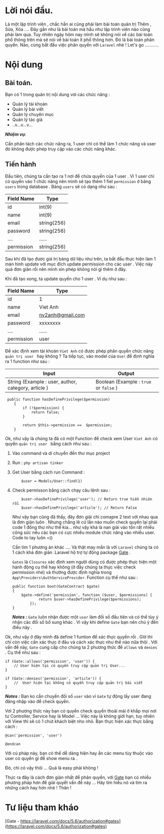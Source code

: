 # Lời nói đầu.

Là một lập trình viên  , chắc hẳn ai cũng phải làm bài toán quản trị Thêm , Sửa, Xóa .... Đây gần như là bài toán mà hầu như lập trình viên nào cũng phải làm qua. Tuy nhiên ngày hôm nay mình sẽ không nói về các bài toán phổ thông trên mà sẽ nói về bài toán ít phổ thông hơn. Đó là bài toán phân quyền. Nào, cùng bắt đầu việc phân quyền với `Laravel` nhé ! Let's go ........... 

# Nội dung

## Bài toán.
Bạn có 1 trong quản trị nội dung vơi các chức năng :
* Quản lý tài khoản
* Quản lý bài viết
* Quản lý chuyên mục
* Quản lý tác giả
* ..v...v...v...

***Nhiệm vụ***:  

Cần phân tách các chức năng ra, 1 user chỉ có thể làm 1 chức năng và user đó không được phép truy cập vào các chức năng khác.

## Tiến hành
Đầu tiên, chúng ta cần tạo ra 1 nơi để chứa quyền của 1 user . Vì 1 user chỉ có quyền vào 1 chức năng nên mình sẽ tạo thêm 1 fiel `permission` ở bảng `users`  trong database . Bảng `users` sẽ có dạng như sau :


| Field Name | Type |
| -------- | -------- | 
| id     |  int(9)     | 
| name     |  int(9)     | 
| email |  string(256) |
| password |   string(256) |
| .... | ...... |
| permission | string(256) |


Sau khi đã tạo được giá trị bảng dữ liệu như trên, ta bắt đầu thực hiện làm 1 màn hình update với mục đích update permission cho các user . Việc này quá đơn giản rồi nên mình xin phép không nói gì thêm ở đây. 

Khi đã tạo xong, ta update quyền cho 1 user . Ví dụ như sau :

| Field Name | Type |
| -------- | -------- | 
| id     |  1     | 
| name     |  Viet Anh     | 
| email | nv2anh@gmail.com |
| password |   xxxxxxxx |
| .... | ...... |
| permission | user |

Để xác định xem tài khoản `Viet Anh` có được phép phân quyền chức năng `quản trị user ` hay không ? Ta tiếp tục, vào model cúa `User` để định nghĩa ra 1 function như sau : 

| Input | Output |
| -------- | -------- | 
| String (Example : user, author, category, article )    |  Boolean (Example : `true` or `false` )     | 

```
 public function hasDefinePrivilege($permission)
    {
        if (!$permission) {
            return false;
        }

        return $this->permission ==  $permission;
    }
```

Ok, như vậy là chúng ta đã có một Function để check xem User `Viet Anh` có quyền `quản trị user ` bằng cách như sau :

1. Vào command và di chuyển đến thư mục project
2. Run : `php artisan tinker`
3. Get User bằng cách run Command :
    ```
        $user = Models/User::find(1)
    ```
4. Check permisson bằng cách chạy câu lệnh sau :

    ```
        $user->hasDefinePrivilege('user'); // Return true hiển nhiên rồi
        $user->hasDefinePrivilege('article'); // Return False
    ```
    
    Như vậy bạn cũng đã thấy, đây đơn giải chỉ comapre 2 text với nhau qua là đơn giản luôn . Nhưng chẳng lẽ cứ lần nào muốn check quyền lại phải code 1 đống thư như thế kia... như vậy khá là nan giải vào tốn rất nhiều công sức nếu các bạn có cực nhiều module chức năng vào nhiều user. Code to tay luôn =))
    
    Cần tìm 1 phương án khác .... Và thật may mắn là với `Laravel` chúng ta có 1 cách khá đơn giản .Laravel hộ trợ tự động package [Gate](https://laravel.com/docs/5.6/authorization#gates) . 
    
    `Gates` là `Closures` xác định xem người dùng có được phép thực hiện một hành động cụ thể hay không (ở đây chúng ta thực việc check permission nhé) và thường được định nghĩa trong `App\Providers\AuthServiceProvider`. Function cụ thể như sau :
    
    ```
    public function boot(GateContract $gate)
    {
        $gate->define('permission', function ($user, $permissions) {
                return $user->hasDefinePrivilege($permissions);
            });
    }
    ```
    
    
    ***Notes :***
`Gate` luôn nhận được một `user` làm đối số đầu tiên và có thể tùy ý nhận các đối số bổ sung khác . Vì vậy khi define `Gate` bạn nên chú ý đến điều này .

Ok, như vậy ở đây mình đã define 1 funtion để xác thực quyền rồi . GIờ thì chỉ còn việc cần xác thực ở đâu và cách xác thực như thế nào nữa thôi . Với vấn đề này, `Gate` cung cấp cho chúng ta 2 phương thức để `allows` và `denies` . Cụ thể như sau :
```
if (Gate::allows('permission', 'user')) {
    // User hiện tại có quyền truy cập quản trị User...
}

if (Gate::denies('permission', 'article')) {
    //  User hiện tại không có quyền truy cập quản trị bài viết
}
```

  ***Notes :***
  Bạn ko cần chuyền đối số `user` vào vì `Gate` tự động lấy user đang đăng nhập vào để check quyền.
  
  
Vơi 2 phương thức này bạn có quyền check quyền thoải mái ở khắp mọi nơi tư Controller, Service hay là Model ... Việc này là không giới hạn, tuy nhiên với View thì sẽ có 1 chút khách biệt nho nhỏ. Bạn thực hiện xác thực bằng cách :

```
@can('permission', 'user')

@endcan
```
 Với cú pháp này, bạn có thể dễ dàng hiện hay ẩn các menu tùy thuộc vào user có quyền gì để show menu ra . 
 
 
 Đó, chỉ có vậy thôi ... Quá là easy phải không ! 
 
 Thực ra đây là cách đơn giản nhất để phân quyền, với [Gate](https://laravel.com/docs/5.6/authorization#gates) bạn có nhiều phương pháp hơn để giải quyết vấn đề này ... Hãy tìm hiểu nó và tìm ra những cách hay hơn nhé ! Thân !
 
#  Tư liệu tham kháo
[Gate - https://laravel.com/docs/5.6/authorization#gates](https://laravel.com/docs/5.6/authorization#gates)